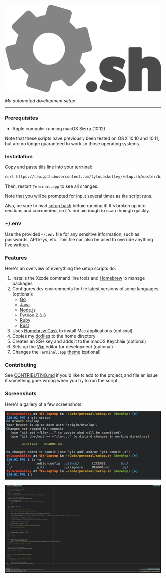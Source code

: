 ![logo](img/logo.png)

*My automated development setup*

---

### Prerequisites

* Apple computer running macOS Sierra (10.12)

Note that these scripts have previously been tested on OS X 10.10 and 10.11, but
are no longer guaranteed to work on those operating systems.

### Installation

Copy and paste this line into your terminal:

```sh
curl https://raw.githubusercontent.com/tylucaskelley/setup.sh/master/bin/setup.bash -o setup.bash && caffeinate -i bash setup.bash
```

Then, restart `Terminal.app` to see all changes.

Note that you will be prompted for input several times as the script runs.

Also, be sure to read [setup.bash](bin/setup.bash) before running it! It's
broken up into sections and commented, so it's not too tough to scan through
quickly.

### ~/.env

Use the provided `~/.env` file for any sensitive information, such as passwords,
API keys, etc. This file can also be used to override anything I've written.

### Features

Here's an overview of everything the setup scripts do:

1. Installs the Xcode command line tools and [Homebrew](bin/scripts/brew.bash)
to manage packages
2. Configures dev environments for the latest versions of some languages (optional):
    * [Go](bin/scripts/go.bash)
    * [Java](bin/scripts/java.bash)
    * [Node.js](bin/scripts/node.bash)
    * [Python 2 & 3](bin/scripts/python.bash)
    * [Ruby](bin/scripts/ruby.bash)
    * [Rust](bin/scripts/rust.bash)
3. Uses [Homebrew Cask](bin/scripts/brew-cask.bash) to install Mac applications (optional)
4. Copies my [dotfiles](bin/dotfiles) to the home directory
5. Creates an SSH key and adds it to the macOS Keychain (optional)
6. Sets up the [Vim](bin/scripts/vim.bash) editor for development (optional)
7. Changes the `Terminal.app` [theme](bin/scripts/terminal.bash) (optional)

### Contributing

See [CONTRIBUTING.md](.github/CONTRIBUTING.md) if you'd like to add to the project,
and file an issue if something goes wrong when you try to run the script.

### Screenshots

Here's a gallery of a few screenshots:

![Terminal](img/screenshots/terminal.png)

![Vim](img/screenshots/vim.png)
